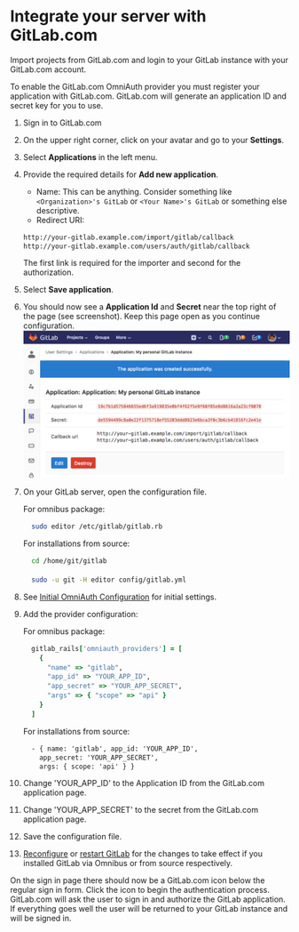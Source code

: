# Integrate your server with GitLab.com

Import projects from GitLab.com and login to your GitLab instance with your GitLab.com account.

To enable the GitLab.com OmniAuth provider you must register your application with GitLab.com.
GitLab.com will generate an application ID and secret key for you to use.

1. Sign in to GitLab.com

1. On the upper right corner, click on your avatar and go to your **Settings**.

1. Select **Applications** in the left menu.

1. Provide the required details for **Add new application**.
   - Name: This can be anything. Consider something like `<Organization>'s GitLab` or `<Your Name>'s GitLab` or something else descriptive.
   - Redirect URI:

   ```
   http://your-gitlab.example.com/import/gitlab/callback
   http://your-gitlab.example.com/users/auth/gitlab/callback
   ```

   The first link is required for the importer and second for the authorization.

1. Select **Save application**.

1. You should now see a **Application Id** and **Secret** near the top right of the page (see screenshot).
   Keep this page open as you continue configuration.
   ![GitLab app](img/gitlab_app.png)

1. On your GitLab server, open the configuration file.

   For omnibus package:

   ```sh
     sudo editor /etc/gitlab/gitlab.rb
   ```

   For installations from source:

   ```sh
     cd /home/git/gitlab

     sudo -u git -H editor config/gitlab.yml
   ```

1. See [Initial OmniAuth Configuration](omniauth.md#initial-omniauth-configuration) for initial settings.

1. Add the provider configuration:

   For omnibus package:

   ```ruby
     gitlab_rails['omniauth_providers'] = [
       {
         "name" => "gitlab",
         "app_id" => "YOUR_APP_ID",
         "app_secret" => "YOUR_APP_SECRET",
         "args" => { "scope" => "api" }
       }
     ]
   ```

   For installations from source:

   ```
     - { name: 'gitlab', app_id: 'YOUR_APP_ID',
       app_secret: 'YOUR_APP_SECRET',
       args: { scope: 'api' } }
   ```

1. Change 'YOUR_APP_ID' to the Application ID from the GitLab.com application page.

1. Change 'YOUR_APP_SECRET' to the secret from the GitLab.com application page.

1. Save the configuration file.

1. [Reconfigure][] or [restart GitLab][] for the changes to take effect if you
   installed GitLab via Omnibus or from source respectively.

On the sign in page there should now be a GitLab.com icon below the regular sign in form.
Click the icon to begin the authentication process. GitLab.com will ask the user to sign in and authorize the GitLab application.
If everything goes well the user will be returned to your GitLab instance and will be signed in.

[reconfigure]: ../administration/restart_gitlab.md#omnibus-gitlab-reconfigure
[restart GitLab]: ../administration/restart_gitlab.md#installations-from-source

